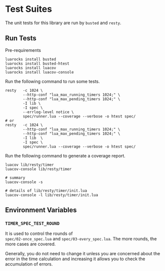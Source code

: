 # Test Suites

The unit tests for this library are run by `busted` and `resty`.

## Run Tests

Pre-requirements

```shell
luarocks install busted
luarocks install busted-htest
luarocks install luacov
luarocks install luacov-console
```

Run the following command to run some tests.

```shell
resty   -c 1024 \
        --http-conf "lua_max_running_timers 1024;" \
        --http-conf "lua_max_pending_timers 1024;" \
        -I lib \
        -I spec \
        --errlog-level notice \
        spec/runner.lua --coverage --verbose -o htest spec/
# or
resty   -c 1024 \
        --http-conf "lua_max_running_timers 1024;" \
        --http-conf "lua_max_pending_timers 1024;" \
        -I lib  \
        -I spec \
        spec/runner.lua --coverage --verbose -o htest spec/
```

Run the following command to generate a coverage report.

```shell
luacov lib/resty/timer
luacov-console lib/resty/timer

# summary
luacov-console -s

# details of lib/resty/timer/init.lua
luacov-console -l lib/resty/timer/init.lua
```

## Environment Variables

### `TIMER_SPEC_TEST_ROUND`

It is used to control the rounds of  
`spec/02-once_spec.lua` and `spec/03-every_spec.lua`.
The more rounds, the more cases are covered.

Generally, you do not need to change it 
unless you are concerned about the error in the time calculation 
and increasing it allows you to check the accumulation of errors.